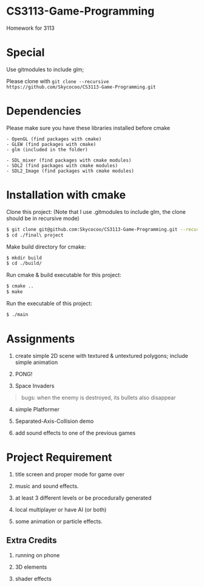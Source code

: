 # CS3113-Game-Programming
Homework for 3113

# Special

Use gitmodules to include glm;

Please clone with ```git clone --recursive https://github.com/Skycocoo/CS3113-Game-Programming.git```

# Dependencies

Please make sure you have these libraries installed before cmake

```
- OpenGL (find packages with cmake)
- GLEW (find packages with cmake)
- glm (included in the folder)

- SDL_mixer (find packages with cmake modules)
- SDL2 (find packages with cmake modules)
- SDL2_Image (find packages with cmake modules)
```


# Installation with cmake

Clone this project: (Note that I use .gitmodules to include glm, the clone should be in recursive mode)

```bash
$ git clone git@github.com:Skycocoo/CS3113-Game-Programming.git --recursive
$ cd ./final\ project
```

<!-- Open the folder and cd into the folder Checker-Game in shell -->

Make build directory for cmake:
```bash
$ mkdir build
$ cd ./build/
```

Run cmake & build executable for this project:

```bash
$ cmake ..
$ make
```
Run the executable of this project:

```bash
$ ./main
```



# Assignments

1. create simple 2D scene with textured & untextured polygons; include simple animation

2. PONG!

3. Space Invaders

> bugs: when the enemy is destroyed, its bullets also disappear

4. simple Platformer

5. Separated-Axis-Collision demo

6. add sound effects to one of the previous games


# Project Requirement

1. title screen and proper mode for game over

2. music and sound effects.

3. at least 3 different levels or be procedurally generated

4. local multiplayer or have AI (or both)

5. some animation or particle effects.

## Extra Credits

1. running on phone

2. 3D elements

3. shader effects
